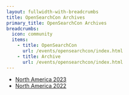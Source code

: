 ```yaml
---
layout: fullwidth-with-breadcrumbs
title: OpenSearchCon Archives
primary_title: OpenSearchCon Archives
breadcrumbs:
  icon: community
  items:
    - title: OpenSearchCon
      url: /events/opensearchcon/index.html
    - title: Archive
      url: /events/opensearchcon/index.html
---
```


* [North America 2023](/events/opensearchcon/2023/north-america/sessions/index.html)
* [North America 2022](/events/opensearchcon/2022/north-america/sessions/index.html)
